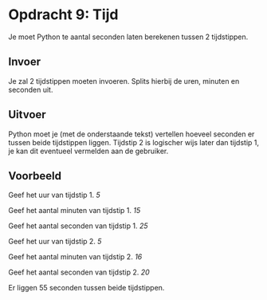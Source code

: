 # Opdracht 9: Tijd
Je moet Python te aantal seconden laten berekenen tussen 2 tijdstippen.

## Invoer
Je zal 2 tijdstippen moeten invoeren. Splits hierbij de uren, minuten en seconden uit.

## Uitvoer
Python moet je (met de onderstaande tekst) vertellen hoeveel seconden er tussen beide tijdstippen liggen. Tijdstip 2 is logischer wijs later dan tijdstip 1, je kan dit eventueel vermelden aan de gebruiker.

## Voorbeeld
Geef het uur van tijdstip 1. *5*

Geef het aantal minuten van tijdstip 1. *15*

Geef het aantal seconden van tijdstip 1. *25*

Geef het uur van tijdstip 2. *5*

Geef het aantal minuten van tijdstip 2. *16*

Geef het aantal seconden van tijdstip 2. *20*

Er liggen 55 seconden tussen beide tijdstippen.